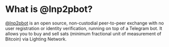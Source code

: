 # What is @lnp2pbot?

[@lnp2pbot](https://t.me/lnp2pbot) is an open source, non-custodial peer-to-peer exchange with no user registration or identity verification, running on top of a Telegram bot. It allows you to buy and sell sats (minimum fractional unit of measurement of Bitcoin) via Lighting Network.
